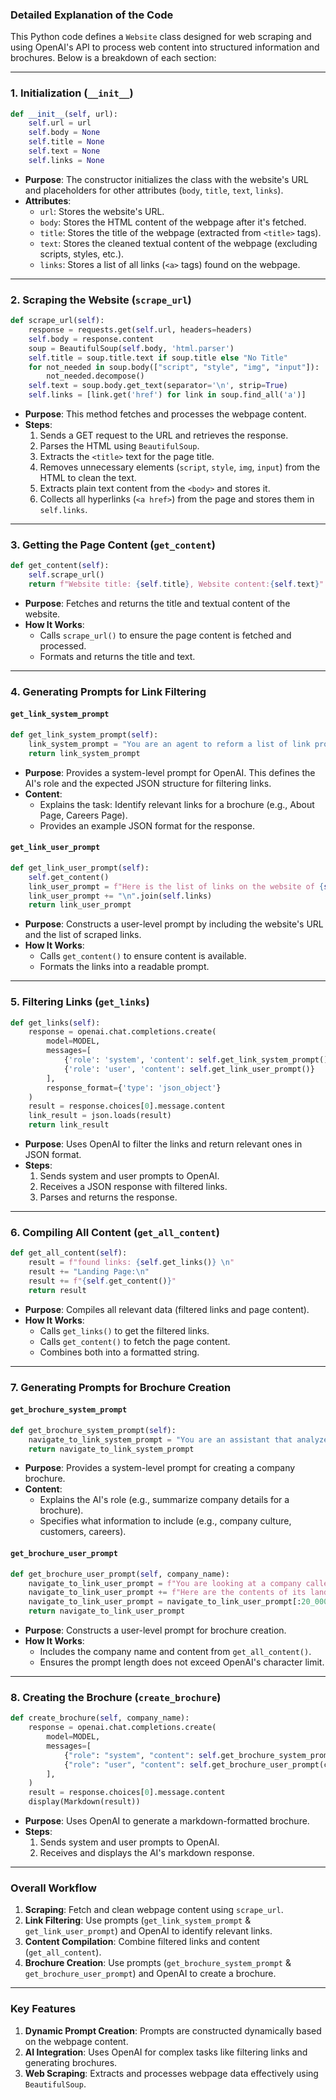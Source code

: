 ### Detailed Explanation of the Code

This Python code defines a `Website` class designed for web scraping and using OpenAI's API to process web content into structured information and brochures. Below is a breakdown of each section:

* * *

### 1\. **Initialization (`__init__`)**

```python
def __init__(self, url):
    self.url = url
    self.body = None
    self.title = None
    self.text = None
    self.links = None
```

-   **Purpose**: The constructor initializes the class with the website's URL and placeholders for other attributes (`body`, `title`, `text`, `links`).
-   **Attributes**:
    -   `url`: Stores the website's URL.
    -   `body`: Stores the HTML content of the webpage after it's fetched.
    -   `title`: Stores the title of the webpage (extracted from `<title>` tags).
    -   `text`: Stores the cleaned textual content of the webpage (excluding scripts, styles, etc.).
    -   `links`: Stores a list of all links (`<a>` tags) found on the webpage.
* * *

### 2\. **Scraping the Website (`scrape_url`)**

```python
def scrape_url(self):
    response = requests.get(self.url, headers=headers)
    self.body = response.content
    soup = BeautifulSoup(self.body, 'html.parser')
    self.title = soup.title.text if soup.title else "No Title"
    for not_needed in soup.body(["script", "style", "img", "input"]):
        not_needed.decompose()
    self.text = soup.body.get_text(separator='\n', strip=True)
    self.links = [link.get('href') for link in soup.find_all('a')]
```

-   **Purpose**: This method fetches and processes the webpage content.
-   **Steps**:
    1.  Sends a GET request to the URL and retrieves the response.
    2.  Parses the HTML using `BeautifulSoup`.
    3.  Extracts the `<title>` text for the page title.
    4.  Removes unnecessary elements (`script`, `style`, `img`, `input`) from the HTML to clean the text.
    5.  Extracts plain text content from the `<body>` and stores it.
    6.  Collects all hyperlinks (`<a href>`) from the page and stores them in `self.links`.
* * *

### 3\. **Getting the Page Content (`get_content`)**

```python
def get_content(self):
    self.scrape_url()
    return f"Website title: {self.title}, Website content:{self.text}"
```

-   **Purpose**: Fetches and returns the title and textual content of the website.
-   **How It Works**:
    -   Calls `scrape_url()` to ensure the page content is fetched and processed.
    -   Formats and returns the title and text.
* * *

### 4\. **Generating Prompts for Link Filtering**

#### `get_link_system_prompt`

```python
def get_link_system_prompt(self):
    link_system_prompt = "You are an agent to reform a list of link provided to you from a website ..."
    return link_system_prompt
```

-   **Purpose**: Provides a system-level prompt for OpenAI. This defines the AI's role and the expected JSON structure for filtering links.
-   **Content**:
    -   Explains the task: Identify relevant links for a brochure (e.g., About Page, Careers Page).
    -   Provides an example JSON format for the response.

#### `get_link_user_prompt`

```python
def get_link_user_prompt(self):
    self.get_content()
    link_user_prompt = f"Here is the list of links on the website of {self.url} ..."
    link_user_prompt += "\n".join(self.links)
    return link_user_prompt
```

-   **Purpose**: Constructs a user-level prompt by including the website's URL and the list of scraped links.
-   **How It Works**:
    -   Calls `get_content()` to ensure content is available.
    -   Formats the links into a readable prompt.
* * *

### 5\. **Filtering Links (`get_links`)**

```python
def get_links(self):
    response = openai.chat.completions.create(
        model=MODEL,
        messages=[
            {'role': 'system', 'content': self.get_link_system_prompt()},
            {'role': 'user', 'content': self.get_link_user_prompt()}
        ],
        response_format={'type': 'json_object'}
    )
    result = response.choices[0].message.content
    link_result = json.loads(result)
    return link_result
```

-   **Purpose**: Uses OpenAI to filter the links and return relevant ones in JSON format.
-   **Steps**:
    1.  Sends system and user prompts to OpenAI.
    2.  Receives a JSON response with filtered links.
    3.  Parses and returns the response.
* * *

### 6\. **Compiling All Content (`get_all_content`)**

```python
def get_all_content(self):
    result = f"found links: {self.get_links()} \n"
    result += "Landing Page:\n"
    result += f"{self.get_content()}"
    return result
```

-   **Purpose**: Compiles all relevant data (filtered links and page content).
-   **How It Works**:
    -   Calls `get_links()` to get the filtered links.
    -   Calls `get_content()` to fetch the page content.
    -   Combines both into a formatted string.
* * *

### 7\. **Generating Prompts for Brochure Creation**

#### `get_brochure_system_prompt`

```python
def get_brochure_system_prompt(self):
    navigate_to_link_system_prompt = "You are an assistant that analyzes the contents ..."
    return navigate_to_link_system_prompt
```

-   **Purpose**: Provides a system-level prompt for creating a company brochure.
-   **Content**:
    -   Explains the AI's role (e.g., summarize company details for a brochure).
    -   Specifies what information to include (e.g., company culture, customers, careers).

#### `get_brochure_user_prompt`

```python
def get_brochure_user_prompt(self, company_name):
    navigate_to_link_user_prompt = f"You are looking at a company called: {company_name}\n"
    navigate_to_link_user_prompt += f"Here are the contents of its landing page and other relevant pages ..."
    navigate_to_link_user_prompt = navigate_to_link_user_prompt[:20_000]
    return navigate_to_link_user_prompt
```

-   **Purpose**: Constructs a user-level prompt for brochure creation.
-   **How It Works**:
    -   Includes the company name and content from `get_all_content()`.
    -   Ensures the prompt length does not exceed OpenAI's character limit.
* * *

### 8\. **Creating the Brochure (`create_brochure`)**

```python
def create_brochure(self, company_name):
    response = openai.chat.completions.create(
        model=MODEL,
        messages=[
            {"role": "system", "content": self.get_brochure_system_prompt()},
            {"role": "user", "content": self.get_brochure_user_prompt(company_name)}
        ],
    )
    result = response.choices[0].message.content
    display(Markdown(result))
```

-   **Purpose**: Uses OpenAI to generate a markdown-formatted brochure.
-   **Steps**:
    1.  Sends system and user prompts to OpenAI.
    2.  Receives and displays the AI's markdown response.
* * *

### Overall Workflow

1.  **Scraping**: Fetch and clean webpage content using `scrape_url`.
2.  **Link Filtering**: Use prompts (`get_link_system_prompt` & `get_link_user_prompt`) and OpenAI to identify relevant links.
3.  **Content Compilation**: Combine filtered links and content (`get_all_content`).
4.  **Brochure Creation**: Use prompts (`get_brochure_system_prompt` & `get_brochure_user_prompt`) and OpenAI to create a brochure.
* * *

### Key Features

1.  **Dynamic Prompt Creation**: Prompts are constructed dynamically based on the webpage content.
2.  **AI Integration**: Uses OpenAI for complex tasks like filtering links and generating brochures.
3.  **Web Scraping**: Extracts and processes webpage data effectively using `BeautifulSoup`.

